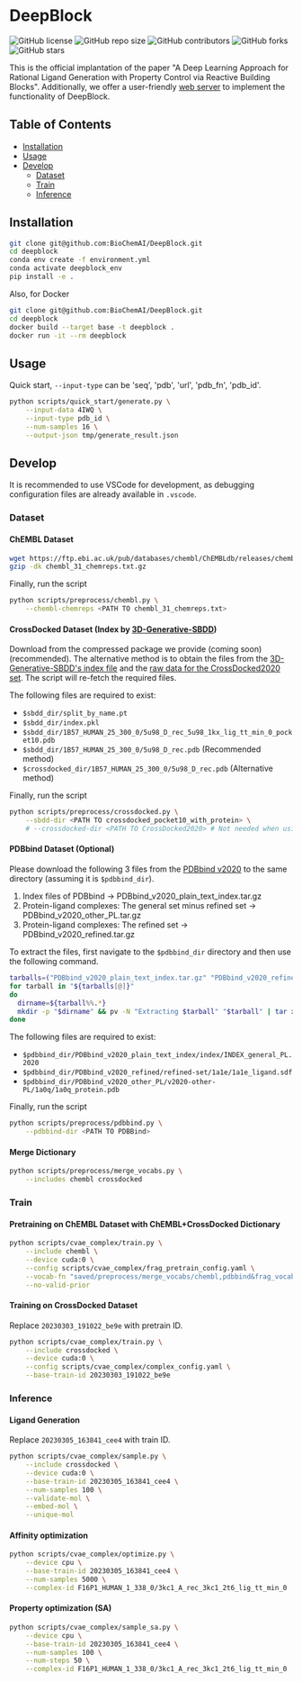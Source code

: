 # DeepBlock

![GitHub license](https://img.shields.io/github/license/BioChemAI/DeepBlock.svg)
![GitHub repo size](https://img.shields.io/github/repo-size/BioChemAI/DeepBlock.svg)
![GitHub contributors](https://img.shields.io/github/contributors/BioChemAI/DeepBlock)
![GitHub forks](https://badgen.net/github/forks/BioChemAI/DeepBlock)
![GitHub stars](https://img.shields.io/github/stars/BioChemAI/DeepBlock.svg)

This is the official implantation of the paper "A Deep Learning Approach for Rational Ligand Generation with Property Control via Reactive Building Blocks".
Additionally, we offer a user-friendly [web server](https://biochemai.app.pizyds.com/) to implement the functionality of DeepBlock.

## Table of Contents

- [Installation](#installation)
- [Usage](#usage)
- [Develop](#develop)
  - [Dataset](#dataset)
  - [Train](#train)
  - [Inference](#inference)

## Installation

```bash
git clone git@github.com:BioChemAI/DeepBlock.git
cd deepblock
conda env create -f environment.yml
conda activate deepblock_env
pip install -e .
```

Also, for Docker

```bash
git clone git@github.com:BioChemAI/DeepBlock.git
cd deepblock
docker build --target base -t deepblock .
docker run -it --rm deepblock
```

## Usage

Quick start, `--input-type` can be 'seq', 'pdb', 'url', 'pdb_fn', 'pdb_id'.

```bash
python scripts/quick_start/generate.py \
    --input-data 4IWQ \
    --input-type pdb_id \
    --num-samples 16 \
    --output-json tmp/generate_result.json
```

## Develop

It is recommended to use VSCode for development, as debugging configuration files are already available in `.vscode`.

### Dataset

#### ChEMBL Dataset

```bash
wget https://ftp.ebi.ac.uk/pub/databases/chembl/ChEMBLdb/releases/chembl_31/chembl_31_chemreps.txt.gz
gzip -dk chembl_31_chemreps.txt.gz
```

Finally, run the script

```bash
python scripts/preprocess/chembl.py \
    --chembl-chemreps <PATH TO chembl_31_chemreps.txt>
```

#### CrossDocked Dataset (Index by [3D-Generative-SBDD](https://github.com/luost26/3D-Generative-SBDD))

Download from the compressed package we provide (coming soon) (recommended). The alternative method is to obtain the files from the [3D-Generative-SBDD's index file](https://github.com/luost26/3D-Generative-SBDD/blob/main/data/README.md) and the [raw data for the CrossDocked2020 set](https://github.com/gnina/models/tree/master/data/CrossDocked2020). The script will re-fetch the required files.

The following files are required to exist:

- `$sbdd_dir/split_by_name.pt`
- `$sbdd_dir/index.pkl`
- `$sbdd_dir/1B57_HUMAN_25_300_0/5u98_D_rec_5u98_1kx_lig_tt_min_0_pocket10.pdb`
- `$sbdd_dir/1B57_HUMAN_25_300_0/5u98_D_rec.pdb` (Recommended method)
- `$crossdocked_dir/1B57_HUMAN_25_300_0/5u98_D_rec.pdb` (Alternative method)

Finally, run the script

```bash
python scripts/preprocess/crossdocked.py \
    --sbdd-dir <PATH TO crossdocked_pocket10_with_protein> \
    # --crossdocked-dir <PATH TO CrossDocked2020> # Not needed when using the recommended method
```

#### PDBbind Dataset (Optional)

Please download the following 3 files from the [PDBbind v2020](http://www.pdbbind.org.cn/download.php) 
to the same directory (assuming it is `$pdbbind_dir`).

1. Index files of PDBbind -> PDBbind_v2020_plain_text_index.tar.gz
2. Protein-ligand complexes: The general set minus refined set -> PDBbind_v2020_other_PL.tar.gz
3. Protein-ligand complexes: The refined set -> PDBbind_v2020_refined.tar.gz

To extract the files, first navigate to the `$pdbbind_dir` directory and then use the following command.

```bash
tarballs=("PDBbind_v2020_plain_text_index.tar.gz" "PDBbind_v2020_refined.tar.gz" "PDBbind_v2020_other_PL.tar.gz")
for tarball in "${tarballs[@]}"
do
  dirname=${tarball%%.*}
  mkdir -p "$dirname" && pv -N "Extracting $tarball" "$tarball" | tar xzf - -C "$dirname"
done
```

The following files are required to exist:

- `$pdbbind_dir/PDBbind_v2020_plain_text_index/index/INDEX_general_PL.2020`
- `$pdbbind_dir/PDBbind_v2020_refined/refined-set/1a1e/1a1e_ligand.sdf`
- `$pdbbind_dir/PDBbind_v2020_other_PL/v2020-other-PL/1a0q/1a0q_protein.pdb`

Finally, run the script

```bash
python scripts/preprocess/pdbbind.py \
    --pdbbind-dir <PATH TO PDBBind>
```

#### Merge Dictionary

```bash
python scripts/preprocess/merge_vocabs.py \
    --includes chembl crossdocked
```

### Train

#### Pretraining on ChEMBL Dataset with ChEMBL+CrossDocked Dictionary

```bash
python scripts/cvae_complex/train.py \
    --include chembl \
    --device cuda:0 \
    --config scripts/cvae_complex/frag_pretrain_config.yaml \
    --vocab-fn "saved/preprocess/merge_vocabs/chembl,pdbbind&frag_vocab.json" \
    --no-valid-prior
```

#### Training on CrossDocked Dataset

Replace `20230303_191022_be9e` with pretrain ID.

```bash
python scripts/cvae_complex/train.py \
    --include crossdocked \
    --device cuda:0 \
    --config scripts/cvae_complex/complex_config.yaml \
    --base-train-id 20230303_191022_be9e
```

### Inference

#### Ligand Generation

Replace `20230305_163841_cee4` with train ID.

```bash
python scripts/cvae_complex/sample.py \
    --include crossdocked \
    --device cuda:0 \
    --base-train-id 20230305_163841_cee4 \
    --num-samples 100 \
    --validate-mol \
    --embed-mol \
    --unique-mol
```

#### Affinity optimization

```bash
python scripts/cvae_complex/optimize.py \
    --device cpu \
    --base-train-id 20230305_163841_cee4 \
    --num-samples 5000 \
    --complex-id F16P1_HUMAN_1_338_0/3kc1_A_rec_3kc1_2t6_lig_tt_min_0
```

#### Property optimization (SA)

```bash
python scripts/cvae_complex/sample_sa.py \
    --device cpu \
    --base-train-id 20230305_163841_cee4 \
    --num-samples 100 \
    --num-steps 50 \
    --complex-id F16P1_HUMAN_1_338_0/3kc1_A_rec_3kc1_2t6_lig_tt_min_0
```
